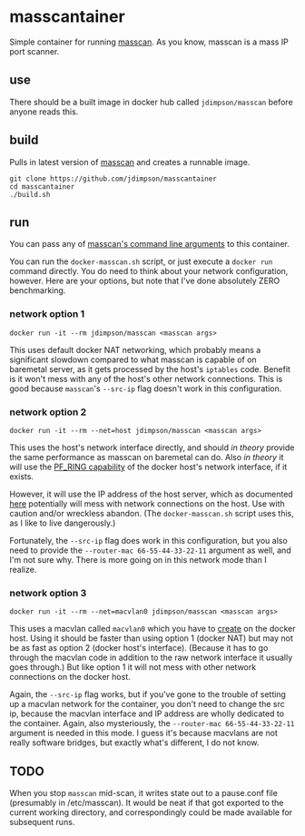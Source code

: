 # masscantainer
Simple container for running [masscan](https://github.com/robertdavidgraham/masscan). As you know, masscan is a mass IP port scanner.

## use
There should be a built image in docker hub called `jdimpson/masscan` before anyone reads this.

## build
Pulls in latest version of [masscan](https://github.com/robertdavidgraham/masscan) and creates a runnable image.
```
git clone https://github.com/jdimpson/masscantainer
cd masscantainer
./build.sh
```
## run

You can pass any of [masscan's command line arguments](https://github.com/robertdavidgraham/masscan#usage) to this container.

You can run the `docker-masscan.sh` script, or just execute a `docker run` command directly. You do need to think about your network configuration, however. Here are your options, but note that I've done absolutely ZERO benchmarking.

### network option 1
`docker run -it --rm jdimpson/masscan <masscan args>`

This uses default docker NAT networking, which probably means a significant slowdown compared to what masscan is capable of on baremetal server, as it gets processed by the host's `iptables` code. Benefit is it won't mess with any of the host's other network connections. This is good because `masscan`'s `--src-ip` flag doesn't work in this configuration.

### network option 2
`docker run -it --rm --net=host jdimpson/masscan <masscan args>`

This uses the host's network interface directly, and should *in theory* provide the same performance as masscan on baremetal can do. Also *in theory* it will use the [PF_RING capability](https://github.com/robertdavidgraham/masscan#pf_ring) of the docker host's network interface, if it exists.

However, it will use the IP address of the host server, which as documented [here](https://github.com/robertdavidgraham/masscan#masscan-mass-ip-port-scanner) potentially will mess with network connections on the host. Use with caution and/or wreckless abandon. (The `docker-masscan.sh` script uses this, as I like to live dangerously.)

Fortunately, the `--src-ip` flag does work in this configuration, but you also need to provide the `--router-mac 66-55-44-33-22-11` argument as well, and I'm not sure why. There is more going on in this network mode than I realize.

### network option 3
`docker run -it --rm --net=macvlan0 jdimpson/masscan <masscan args>`

This uses a macvlan called `macvlan0` which you have to [create](https://docs.docker.com/network/drivers/macvlan/) on the docker host. Using it should be faster than using option 1 (docker NAT) but may not be as fast as option 2 (docker host's interface). (Because it has to go through the macvlan code in addition to the raw network interface it usually goes through.) But like option 1 it will not mess with other network connections on the docker host.

Again, the `--src-ip` flag works, but if you've gone to the trouble of setting up a macvlan network for the container, you don't need to change the src ip, because the macvlan interface and IP address are wholly dedicated to the container. Again, also mysteriously, the `--router-mac 66-55-44-33-22-11` argument is needed in this mode. I guess it's because macvlans are not really software bridges, but exactly what's different, I do not know.

## TODO
When you stop `masscan` mid-scan, it writes state out to a pause.conf file (presumably in /etc/masscan). It would be neat if that got exported to the current working directory, and correspondingly could be made available for subsequent runs.

